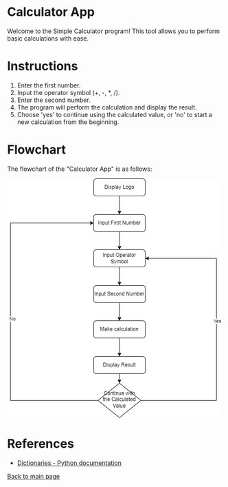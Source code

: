 # Calculator App

Welcome to the Simple Calculator program! This tool allows you to perform basic calculations with ease.

# Instructions 

1. Enter the first number.
2. Input the operator symbol (+, -, *, /).
3. Enter the second number.
4. The program will perform the calculation and display the result.
5. Choose 'yes' to continue using the calculated value, or 'no' to start a new calculation from the beginning.

# Flowchart 

The flowchart of the "Calculator App" is as follows: 

![flowchart_calculator_app.png](project_files/flowchart_calculator_app.png)

# References

- [Dictionaries - Python documentation](https://docs.python.org/3/tutorial/datastructures.html#dictionaries)

[Back to main page](https://github.com/ErkanHatipoglu/100-days-of-code)